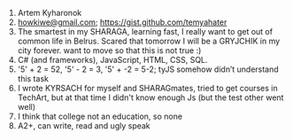 1. Artem Kyharonok
2. howkiwe@gmail.com; https://gist.github.com/temyahater
3. The smartest in my SHARAGA, learning fast, I really want to get out of common life in Belrus. Scared that tomorrow I will be a GRYJCHIK in my city forever. want to move so that this is not true :)
4. C# (and frameworks), JavaScript, HTML, CSS, SQL.
5. '5' + 2 = 52, '5' - 2 = 3, '5' + -2 = 5-2; tyJS somehow didn’t understand this task 
6. I wrote KYRSACH for myself and SHARAGmates, tried to get courses in TechArt, but at that time I didn't know enough Js (but the test other went well) 
7. I think that college not an education, so none
8. A2+, can write, read and ugly speak

